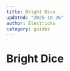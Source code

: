```yaml
---
title: Bright Dice
updated: "2025-10-26"
author: Electricks
category: guides
---
```


# Bright Dice

